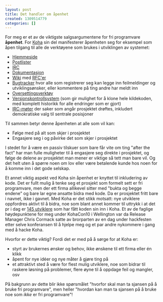 ```yaml
---
layout: post
title: Det handler om åpenhet
created: 1309514779
categories: []
---
```

<p>For meg er et av de viktigste salgsargumentene for fri programvare <strong>åpenhet</strong>. For <a href="http://koha-community.org/">Koha</a> sin del manifesterer åpenheten seg for eksempel som åpen tilgang til alle de verktøyene som brukes i utviklingen av systemet:</p>

<ul>
<li><a href="http://koha-community.org/">Hjemmeside</a></li>
<li><a href="http://koha-community.org/support/koha-mailing-lists/">Postlister</a></li>
<li><a href="http://koha-community.org/get-involved/irc/">IRC</a></li>
<li><a href="http://koha-community.org/documentation/">Dokumentasjon</a></li>
<li><a href="http://wiki.koha-community.org/wiki/Main_Page">Wiki</a> med <a href="http://wiki.koha-community.org/wiki/Category:RFCs">RFC'er</li>
<li><a href="http://bugs.koha-community.org/bugzilla3/">Bugtracker</a> hvor alle som registrerer seg kan legge inn feilmeldinger og utviklingsønsker, eller kommentere på ting andre har meldt inn</li>
<li><a href="http://translate.koha-community.org/">Oversettingsverktøy</a></li>
<li><a href="http://git.koha-community.org/gitweb/">Versjonskontrollsystem</a> (som gir mulighet for å klone hele kildekoden, med komplett historikk for alle endringer som er gjort)</li>
<li><a href="http://wiki.koha-community.org/wiki/Category:IRC_Meetings">IRC-møter</a> der saker som angår prosjektet drøftes, inkludert demokratiske valg til sentrale posisjoner</li>
</ul>

<p>Til sammen betyr denne åpenheten at alle som vil kan:</p>

<ul>
<li>Følge med på alt som skjer i prosjektet</li>
<li>Engasjere seg i og påvirke det som skjer i prosjektet</li>
</ul>

<p>I stedet for å være en passiv tilskuer som bare får vite om ting "after the fact" har man fulle muligheter til å engasjere seg direkte i prosjektet, og følge de delene av prosjektet man mener er viktige så tett man bare vil. Og det helt uten å spørre noen om lov eller være betalende kunde hos noen for å komme inn i det gode selskap.</p>

<p>Et annet viktig aspekt ved Koha sin åpenhet er knyttet til inkludering av kode. Det er fullt mulig å tenke seg et prosjekt som formelt sett er fri programvare, men der ett firma allikevel sitter med "bukta og begge endene" og bare lar egne ansatte bidra med kode. Da er prosjektet fritt bare i navnet, ikke i gavnet. Med Koha er det stikk motsatt: nye utviklere oppfordres aktivt til å bidra, noe som blant annet kommer til uttrykk i at det pr i dag er <a href="http://git.koha-community.org/gitweb/?p=koha.git;a=blob;f=docs/history.txt;hb=HEAD#l552">145 utviklere</a> som har fått koden sin inn i Koha. Et av de faglige høydepunktene for meg under KohaCon10 i Wellington var da Release Manager Chris Cormack satte av brorparten av en dag under hackfesten etter selve konferansen til å hjelpe meg og et par andre nykommere i gang med å hacke Koha.</p>

<p>Hvorfor er dette viktig? Fordi det er med på å sørge for at Koha er:</p>
<ul>
<li>styrt av brukernes ønsker og behov, ikke ønskene til ett firma eller én klikk</li>
<li>åpent for nye idéer og nye måter å gjøre ting på</li>
<li>et attraktivt sted å være for flest mulig utviklere, noe som bidrar til raskere løsning på problemer, flere øyne til å oppdage feil og mangler, osv
</ul>

<p>På bakgrunn av dette blir ikke spørsmålet "hvorfor skal man ta sjansen på å bruke fri programvare", men heller "hvordan kan man ta sjansen på å bruke noe som <em>ikke</em> er fri programvare"!</p>
